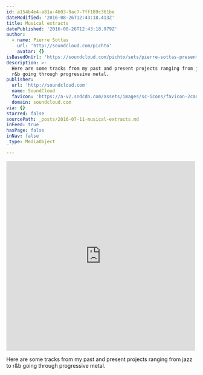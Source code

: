 ```yaml
---
id: a154b4e4-a81a-4603-9ac7-7ff189c361be
dateModified: '2016-08-26T12:43:18.413Z'
title: Musical extracts
datePublished: '2016-08-26T12:43:18.979Z'
author:
  - name: Pierre Sottas
    url: 'http://soundcloud.com/pichto'
    avatar: {}
isBasedOnUrl: 'https://soundcloud.com/pichto/sets/pierre-sottas-presentation'
description: >-
  Here are some tracks from my past and present projects ranging from jazz to
  r&b going through progressive metal.
publisher:
  url: 'http://soundcloud.com'
  name: SoundCloud
  favicon: 'https://a-v2.sndcdn.com/assets/images/sc-icons/favicon-2cadd14b.ico'
  domain: soundcloud.com
via: {}
starred: false
sourcePath: _posts/2016-07-11-musical-extracts.md
inFeed: true
hasPage: false
inNav: false
_type: MediaObject

---
```

<iframe src="https://cdn.embedly.com/widgets/media.html?src=https%3A%2F%2Fw.soundcloud.com%2Fplayer%2F%3Fvisual%3Dtrue%26url%3Dhttp%253A%252F%252Fapi.soundcloud.com%252Fplaylists%252F214890660%26show_artwork%3Dtrue&amp;url=https%3A%2F%2Fsoundcloud.com%2Fpichto%2Fsets%2Fpierre-sottas-presentation&amp;image=http%3A%2F%2Fi1.sndcdn.com%2Fartworks-000157755314-qp9l4k-t500x500.jpg&amp;key=b7d04c9b404c499eba89ee7072e1c4f7&amp;type=text%2Fhtml&amp;schema=soundcloud" width="500" height="500" scrolling="no" frameborder="0" allowfullscreen="" style=""></iframe>

Here are some tracks from my past and present projects ranging from jazz to r&b going through progressive metal.